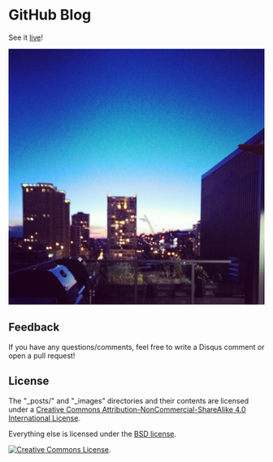 # GitHub Blog
See it [live](https://abstractOwl.github.io)!

![](_images/front.jpg)

## Feedback

If you have any questions/comments, feel free to write a Disqus comment or
open a pull request!


## License

The "_posts/" and "_images" directories and their contents are licensed under a
[Creative Commons Attribution-NonCommercial-ShareAlike 4.0 International License](http://creativecommons.org/licenses/by-nc-sa/4.0/).

Everything else is licensed under the [BSD license](LICENSE).

[![Creative Commons License](https://i.creativecommons.org/l/by-nc-sa/4.0/88x31.png)](http://creativecommons.org/licenses/by-nc-sa/4.0/).

